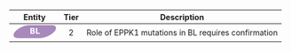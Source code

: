 |Entity|Tier|Description              |
|:----:|:----:|------------------------------|
|![BL](images/icons/BL_tier2.png) | 2 | Role of EPPK1 mutations in BL requires confirmation|
